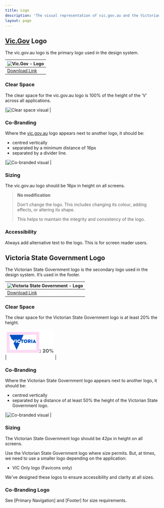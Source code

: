 ```yaml
---
title: Logo
description: 'The visual representation of vic.gov.au and the Victorian Government.'
layout: page
---
```



## [Vic.Gov](https://www.vic.gov.au/) Logo

The vic.gov.au logo is the primary logo used in the design system.

|![Vic.Gov - Logo](/assets/img/Logo-vicgov.png) |
|---------------------------- |
| [Download Link](https://www.vic.gov.au/brand-victoria-using-our-logos) |

### Clear Space

The clear space for the vic.gov.au logo is 100% of the height of the ‘V’ across all applications.

|![Clear space visual](/assets/img/Logo-vicgov-Clear-Space.png) |

### Co-Branding

Where the [vic.gov.au](https://www.vic.gov.au/) logo appears next to another logo, it should be:

- centred vertically
- separated by a minimum distance of 16px
- separated by a divider line.

|![Co-branded visual](/assets/img/Logo-vicgov-cobrand.png) |

### Sizing

The vic.gov.au logo should be 16px in height on all screens.

>**No modification** 
>
>Don't change the logo. This includes changing its colour, adding effects, or altering its shape.
>
>This helps to maintain the integrity and consistency of the logo.

### Accessibility 

Always add alternative text to the logo. This is for screen reader users.

## Victoria State Government Logo

The Victorian State Government logo is the secondary logo used in the design system. It’s used in the footer. 

|![Victoria State Government - Logo](/assets/img/Logo-StateGov.png) |
|---------------------------- |
| [Download Link](https://www.vic.gov.au/brand-victoria-using-our-logos)  |

### Clear Space

The clear space for the Victorian State Government logo is at least 20% the height.

|![Clear space visual](/docs/public/assets/img/Logo-StateGovClearSpace.png) |

### Co-Branding
Where the Victorian State Government logo appears next to another logo, it should be:

- centred vertically
- separated by a distance of at least 50% the height of the Victorian State Government logo.

|![Co-branded visual](/assets/img/Logo-StateGov-cobrand.png) |

### Sizing

The Victorian State Government logo should be 42px in height on all screens.

Use the Victorian State Government logo where size permits. But, at times, we need to use a smaller logo depending on the application:

- VIC Only logo (Favicons only)

We've designed these logos to ensure accessibility and clarity at all sizes.

### Co-Branding Logo

See [Primary Navigation] and [Footer] for size requirements.
